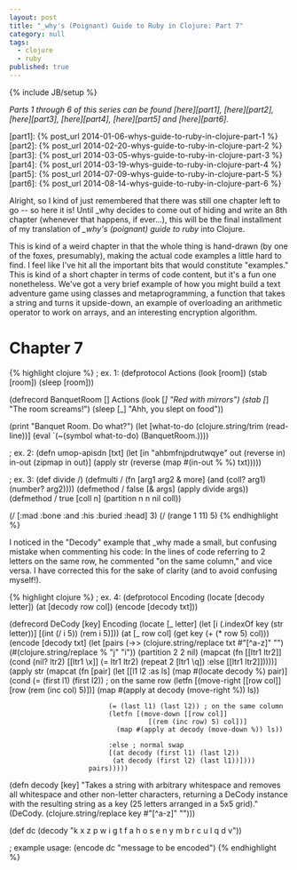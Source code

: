 ```yaml
---
layout: post
title: "_why's (Poignant) Guide to Ruby in Clojure: Part 7"
category: null
tags: 
  - clojure
  - ruby
published: true
---
```


{% include JB/setup %}

*Parts 1 through 6 of this series can be found [here][part1], [here][part2], [here][part3], [here][part4], [here][part5] and [here][part6].*

[part1]: {% post_url 2014-01-06-whys-guide-to-ruby-in-clojure-part-1 %}
[part2]: {% post_url 2014-02-20-whys-guide-to-ruby-in-clojure-part-2 %}
[part3]: {% post_url 2014-03-05-whys-guide-to-ruby-in-clojure-part-3 %}
[part4]: {% post_url 2014-03-19-whys-guide-to-ruby-in-clojure-part-4 %}
[part5]: {% post_url 2014-07-09-whys-guide-to-ruby-in-clojure-part-5 %}
[part6]: {% post_url 2014-08-14-whys-guide-to-ruby-in-clojure-part-6 %}

Alright, so I kind of just remembered that there was still one chapter left to go -- so here it is! Until \_why decides to come out of hiding and write an 8th chapter (whenever that happens, if ever...), this will be the final installment of my translation of *\_why's (poignant) guide to ruby* into Clojure. 

This is kind of a weird chapter in that the whole thing is hand-drawn (by one of the foxes, presumably), making the actual code examples a little hard to find. I feel like I've hit all the important bits that would constitute "examples." This is kind of a short chapter in terms of code content, but it's a fun one nonetheless. We've got a very brief example of how you might build a text adventure game using classes and metaprogramming, a function that takes a string and turns it upside-down, an example of overloading an arithmetic operator to work on arrays, and an interesting encryption algorithm.

Chapter 7
=========

{% highlight clojure %}
; ex. 1:
(defprotocol Actions
  (look [room])
  (stab [room])
  (sleep [room]))

(defrecord BanquetRoom []
  Actions
    (look [_] "Red with mirrors")
    (stab [_] "The room screams!")
    (sleep [_] "Ahh, you slept on food"))

(print "Banquet Room. Do what?")
(let [what-to-do (clojure.string/trim (read-line))]
  (eval `(~(symbol what-to-do) (BanquetRoom.))))

; ex. 2:
(defn umop-apisdn [txt]
  (let [in "ahbmfnjpdrutwqye"
        out (reverse in)
        in-out (zipmap in out)]
    (apply str (reverse (map #(in-out % %) txt)))))

; ex. 3:
(def divide /)
(defmulti / (fn [arg1 arg2 & more] (and (coll? arg1) (number? arg2))))
(defmethod / false [& args] (apply divide args))
(defmethod / true [coll n] (partition n n nil coll))

(/ [:mad :bone :and :his :buried :head] 3)
(/ (range 1 11) 5)
{% endhighlight %}

I noticed in the "Decody" example that \_why made a small, but confusing mistake when commenting his code: In the lines of code referring to 2 letters on the same row, he commented "on the same column," and vice versa. I have corrected this for the sake of clarity (and to avoid confusing myself!).

{% highlight clojure %}
; ex. 4:
(defprotocol Encoding
  (locate [decody letter])
  (at [decody row col])
  (encode [decody txt]))

(defrecord DeCody [key]
  Encoding
    (locate [_ letter]
      (let [i (.indexOf key (str letter))]
        [(int (/ i 5)) (rem i 5)]))
    (at [_ row col]
      (get key (+ (* row 5) col)))
    (encode [decody txt]
      (let [pairs (->> (clojure.string/replace txt #"[^a-z]" "")
                       (#(clojure.string/replace % "j" "i"))
                       (partition 2 2 nil)
                       (mapcat (fn [[ltr1 ltr2]]
                                 (cond 
                                   (nil? ltr2) [[ltr1 \x]]
                                   (= ltr1 ltr2) (repeat 2 [ltr1 \q]) 
                                   :else [[ltr1 ltr2]]))))]
        (apply str 
               (mapcat (fn [pair]
                         (let [[l1 l2 :as ls] (map #(locate decody %) pair)]
                           (cond
                             (= (first l1) (first l2)) ; on the same row
                             (letfn [(move-right [[row col]]
                                       [row (rem (inc col) 5)])]
                               (map #(apply at decody (move-right %)) ls))

                             (= (last l1) (last l2)) ; on the same column
                             (letfn [(move-down [[row col]]
                                       [(rem (inc row) 5) col])]
                               (map #(apply at decody (move-down %)) ls))

                             :else ; normal swap
                             [(at decody (first l1) (last l2))
                              (at decody (first l2) (last l1))]))) 
                        pairs)))))

(defn decody [key]
  "Takes a string with arbitrary whitespace and removes all whitespace 
   and other non-letter characters, returning a DeCody instance with 
   the resulting string as a key (25 letters arranged in a 5x5 grid)."
  (DeCody. (clojure.string/replace key #"[^a-z]" "")))

(def dc (decody "k x z p w
                 i g t f a
                 h o s e n
                 y m b r c
                 u l q d v"))

; example usage:
(encode dc "message to be encoded")
{% endhighlight %}